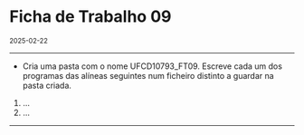 <h1>Ficha de Trabalho 09</h1>
<small>2025-02-22</small>
<br>

<hr>
<ul>
<li> 
    Cria uma pasta com o nome UFCD10793_FT09. Escreve cada um dos programas das alíneas seguintes num ficheiro distinto a guardar na pasta criada.
</li>

</ul>

<ol>
<li> 
    ...
</li>

<li> 
    ...
</li>

</ol>

<hr>